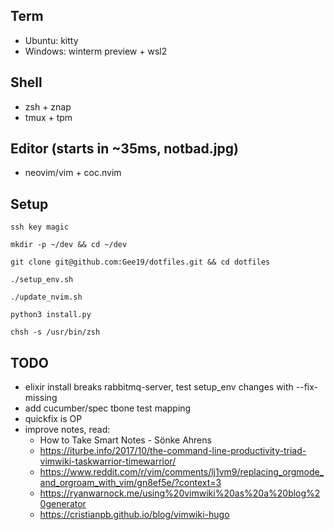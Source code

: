 ## Term
- Ubuntu: kitty
- Windows: winterm preview + wsl2

## Shell
- zsh + znap
- tmux + tpm

## Editor (starts in ~35ms, notbad.jpg)
- neovim/vim + coc.nvim

## Setup
`ssh key magic`

`mkdir -p ~/dev && cd ~/dev`

`git clone git@github.com:Gee19/dotfiles.git && cd dotfiles`

`./setup_env.sh`

`./update_nvim.sh`

`python3 install.py`

`chsh -s /usr/bin/zsh`

## TODO
- elixir install breaks rabbitmq-server, test setup_env changes with --fix-missing
- add cucumber/spec tbone test mapping
- quickfix is OP
- improve notes, read:
  - How to Take Smart Notes - Sönke Ahrens
  - https://iturbe.info/2017/10/the-command-line-productivity-triad-vimwiki-taskwarrior-timewarrior/
  - https://www.reddit.com/r/vim/comments/lj1vm9/replacing_orgmode_and_orgroam_with_vim/gn8ef5e/?context=3
  - https://ryanwarnock.me/using%20vimwiki%20as%20a%20blog%20generator
  - https://cristianpb.github.io/blog/vimwiki-hugo
